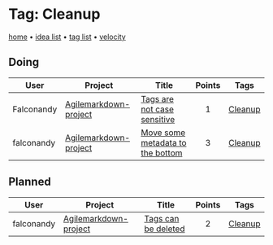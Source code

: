 # Tag: Cleanup

[home](../index.md) • [idea list](../ideas.md) • [tag list](../tags.md) • [velocity](../velocity.md)

## Doing
| User | Project | Title | Points | Tags |
|---|---|---|:---:|---|
| Falconandy | [Agilemarkdown-project](../agilemarkdown-project.md) | [Tags are not case sensitive](../agilemarkdown-project/Tags-are-not-case-sensitive.md) | 1 | [Cleanup](cleanup.md) |
| falconandy | [Agilemarkdown-project](../agilemarkdown-project.md) | [Move some metadata to the bottom](../agilemarkdown-project/Move-some-metadata-to-the-bottom.md) | 3 | [Cleanup](cleanup.md) |

## Planned
| User | Project | Title | Points | Tags |
|---|---|---|:---:|---|
| falconandy | [Agilemarkdown-project](../agilemarkdown-project.md) | [Tags can be deleted](../agilemarkdown-project/Tags-can-be-deleted.md) | 2 | [Cleanup](cleanup.md) |
